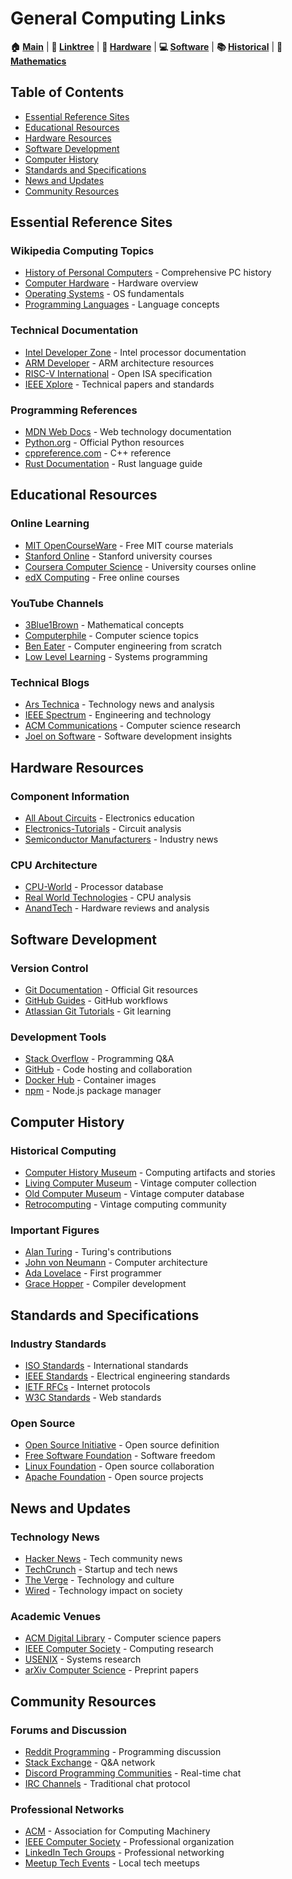 # General Computing Links

**🏠 [Main](../README.md)** | **🔗 [Linktree](README.md)** | **🔧 [Hardware](../01-Hardware/)** | **💻 [Software](../02-Software/)** | **📚 [Historical](../03-Historical/)** | **🧮 [Mathematics](../05-Maths/)**

## Table of Contents
- [Essential Reference Sites](#essential-reference-sites)
- [Educational Resources](#educational-resources)
- [Hardware Resources](#hardware-resources)
- [Software Development](#software-development)
- [Computer History](#computer-history)
- [Standards and Specifications](#standards-and-specifications)
- [News and Updates](#news-and-updates)
- [Community Resources](#community-resources)

## Essential Reference Sites

### Wikipedia Computing Topics
- [History of Personal Computers](https://en.wikipedia.org/wiki/History_of_personal_computers) - Comprehensive PC history
- [Computer Hardware](https://en.wikipedia.org/wiki/Computer_hardware) - Hardware overview
- [Operating Systems](https://en.wikipedia.org/wiki/Operating_system) - OS fundamentals
- [Programming Languages](https://en.wikipedia.org/wiki/Programming_language) - Language concepts

### Technical Documentation
- [Intel Developer Zone](https://www.intel.com/content/www/us/en/developer/overview.html) - Intel processor documentation
- [ARM Developer](https://developer.arm.com/) - ARM architecture resources
- [RISC-V International](https://riscv.org/) - Open ISA specification
- [IEEE Xplore](https://ieeexplore.ieee.org/) - Technical papers and standards

### Programming References
- [MDN Web Docs](https://developer.mozilla.org/) - Web technology documentation
- [Python.org](https://www.python.org/) - Official Python resources
- [cppreference.com](https://en.cppreference.com/) - C++ reference
- [Rust Documentation](https://doc.rust-lang.org/) - Rust language guide

## Educational Resources

### Online Learning
- [MIT OpenCourseWare](https://ocw.mit.edu/) - Free MIT course materials
- [Stanford Online](https://online.stanford.edu/) - Stanford university courses
- [Coursera Computer Science](https://www.coursera.org/browse/computer-science) - University courses online
- [edX Computing](https://www.edx.org/learn/computer-science) - Free online courses

### YouTube Channels
- [3Blue1Brown](https://www.youtube.com/@3blue1brown) - Mathematical concepts
- [Computerphile](https://www.youtube.com/@Computerphile) - Computer science topics
- [Ben Eater](https://www.youtube.com/@BenEater) - Computer engineering from scratch
- [Low Level Learning](https://www.youtube.com/@LowLevelLearning) - Systems programming

### Technical Blogs
- [Ars Technica](https://arstechnica.com/) - Technology news and analysis
- [IEEE Spectrum](https://spectrum.ieee.org/) - Engineering and technology
- [ACM Communications](https://cacm.acm.org/) - Computer science research
- [Joel on Software](https://www.joelonsoftware.com/) - Software development insights

## Hardware Resources

### Component Information
- [All About Circuits](https://www.allaboutcircuits.com/) - Electronics education
- [Electronics-Tutorials](https://www.electronics-tutorials.ws/) - Circuit analysis
- [Semiconductor Manufacturers](https://www.semiconductor-today.com/) - Industry news

### CPU Architecture
- [CPU-World](http://www.cpu-world.com/) - Processor database
- [Real World Technologies](https://www.realworldtech.com/) - CPU analysis
- [AnandTech](https://www.anandtech.com/) - Hardware reviews and analysis

## Software Development

### Version Control
- [Git Documentation](https://git-scm.com/doc) - Official Git resources
- [GitHub Guides](https://guides.github.com/) - GitHub workflows
- [Atlassian Git Tutorials](https://www.atlassian.com/git/tutorials) - Git learning

### Development Tools
- [Stack Overflow](https://stackoverflow.com/) - Programming Q&A
- [GitHub](https://github.com/) - Code hosting and collaboration
- [Docker Hub](https://hub.docker.com/) - Container images
- [npm](https://www.npmjs.com/) - Node.js package manager

## Computer History

### Historical Computing
- [Computer History Museum](https://computerhistory.org/) - Computing artifacts and stories
- [Living Computer Museum](https://livingcomputers.org/) - Vintage computer collection
- [Old Computer Museum](http://www.old-computers.com/) - Vintage computer database
- [Retrocomputing](https://www.reddit.com/r/retrogaming/) - Vintage computing community

### Important Figures
- [Alan Turing](https://www.turing.org.uk/) - Turing's contributions
- [John von Neumann](https://www.ias.edu/scholars/john-von-neumann) - Computer architecture
- [Ada Lovelace](https://findingada.com/) - First programmer
- [Grace Hopper](https://gracehopper.org/) - Compiler development

## Standards and Specifications

### Industry Standards
- [ISO Standards](https://www.iso.org/) - International standards
- [IEEE Standards](https://standards.ieee.org/) - Electrical engineering standards
- [IETF RFCs](https://www.rfc-editor.org/) - Internet protocols
- [W3C Standards](https://www.w3.org/) - Web standards

### Open Source
- [Open Source Initiative](https://opensource.org/) - Open source definition
- [Free Software Foundation](https://www.fsf.org/) - Software freedom
- [Linux Foundation](https://www.linuxfoundation.org/) - Open source collaboration
- [Apache Foundation](https://www.apache.org/) - Open source projects

## News and Updates

### Technology News
- [Hacker News](https://news.ycombinator.com/) - Tech community news
- [TechCrunch](https://techcrunch.com/) - Startup and tech news
- [The Verge](https://www.theverge.com/) - Technology and culture
- [Wired](https://www.wired.com/) - Technology impact on society

### Academic Venues
- [ACM Digital Library](https://dl.acm.org/) - Computer science papers
- [IEEE Computer Society](https://www.computer.org/) - Computing research
- [USENIX](https://www.usenix.org/) - Systems research
- [arXiv Computer Science](https://arxiv.org/list/cs/recent) - Preprint papers

## Community Resources

### Forums and Discussion
- [Reddit Programming](https://www.reddit.com/r/programming/) - Programming discussion
- [Stack Exchange](https://stackexchange.com/) - Q&A network
- [Discord Programming Communities](https://disboard.org/servers/tag/programming) - Real-time chat
- [IRC Channels](https://freenode.net/) - Traditional chat protocol

### Professional Networks
- [ACM](https://www.acm.org/) - Association for Computing Machinery
- [IEEE Computer Society](https://www.computer.org/) - Professional organization
- [LinkedIn Tech Groups](https://www.linkedin.com/) - Professional networking
- [Meetup Tech Events](https://www.meetup.com/) - Local tech meetups
